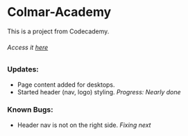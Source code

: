 # Colmar-Academy
This is a project from Codecademy.
###### Access it [here](https://erngusmik.github.io/Colmar-Academy/)
### Updates:
* Page content added for desktops.
* Started header (nav, logo) styling. *Progress: Nearly done*
### Known Bugs:
* Header nav is not on the right side. *Fixing next*

